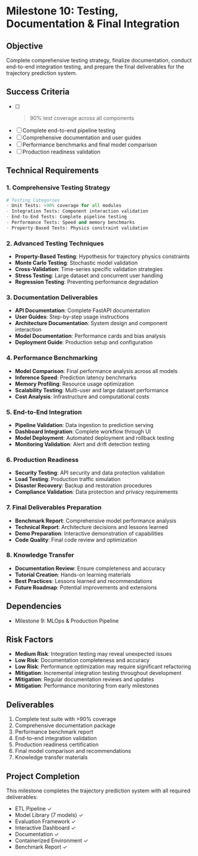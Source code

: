 # Milestone 10: Testing, Documentation & Final Integration

## Objective
Complete comprehensive testing strategy, finalize documentation, conduct end-to-end integration testing, and prepare the final deliverables for the trajectory prediction system.

## Success Criteria
- [ ] >90% test coverage across all components
- [ ] Complete end-to-end pipeline testing
- [ ] Comprehensive documentation and user guides
- [ ] Performance benchmarks and final model comparison
- [ ] Production readiness validation

## Technical Requirements

### 1. Comprehensive Testing Strategy
```python
# Testing Categories
- Unit Tests: >90% coverage for all modules
- Integration Tests: Component interaction validation
- End-to-End Tests: Complete pipeline testing
- Performance Tests: Speed and memory benchmarks
- Property-Based Tests: Physics constraint validation
```

### 2. Advanced Testing Techniques
- **Property-Based Testing**: Hypothesis for trajectory physics constraints
- **Monte Carlo Testing**: Stochastic model validation
- **Cross-Validation**: Time-series specific validation strategies
- **Stress Testing**: Large dataset and concurrent user handling
- **Regression Testing**: Preventing performance degradation

### 3. Documentation Deliverables
- **API Documentation**: Complete FastAPI documentation
- **User Guides**: Step-by-step usage instructions
- **Architecture Documentation**: System design and component interaction
- **Model Documentation**: Performance cards and bias analysis
- **Deployment Guide**: Production setup and configuration

### 4. Performance Benchmarking
- **Model Comparison**: Final performance analysis across all models
- **Inference Speed**: Prediction latency benchmarks
- **Memory Profiling**: Resource usage optimization
- **Scalability Testing**: Multi-user and large dataset performance
- **Cost Analysis**: Infrastructure and computational costs

### 5. End-to-End Integration
- **Pipeline Validation**: Data ingestion to prediction serving
- **Dashboard Integration**: Complete workflow through UI
- **Model Deployment**: Automated deployment and rollback testing
- **Monitoring Validation**: Alert and drift detection testing

### 6. Production Readiness
- **Security Testing**: API security and data protection validation
- **Load Testing**: Production traffic simulation
- **Disaster Recovery**: Backup and restoration procedures
- **Compliance Validation**: Data protection and privacy requirements

### 7. Final Deliverables Preparation
- **Benchmark Report**: Comprehensive model performance analysis
- **Technical Report**: Architecture decisions and lessons learned
- **Demo Preparation**: Interactive demonstration of capabilities
- **Code Quality**: Final code review and optimization

### 8. Knowledge Transfer
- **Documentation Review**: Ensure completeness and accuracy
- **Tutorial Creation**: Hands-on learning materials
- **Best Practices**: Lessons learned and recommendations
- **Future Roadmap**: Potential improvements and extensions

## Dependencies
- Milestone 9: MLOps & Production Pipeline

## Risk Factors
- **Medium Risk**: Integration testing may reveal unexpected issues
- **Low Risk**: Documentation completeness and accuracy
- **Low Risk**: Performance optimization may require significant refactoring
- **Mitigation**: Incremental integration testing throughout development
- **Mitigation**: Regular documentation reviews and updates
- **Mitigation**: Performance monitoring from early milestones

## Deliverables
1. Complete test suite with >90% coverage
2. Comprehensive documentation package
3. Performance benchmark report
4. End-to-end integration validation
5. Production readiness certification
6. Final model comparison and recommendations
7. Knowledge transfer materials

## Project Completion
This milestone completes the trajectory prediction system with all required deliverables:
- ETL Pipeline ✓
- Model Library (7 models) ✓
- Evaluation Framework ✓
- Interactive Dashboard ✓
- Documentation ✓
- Containerized Environment ✓
- Benchmark Report ✓
